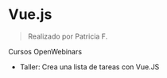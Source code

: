 # Vue.js
> Realizado por Patricia F.

Cursos OpenWebinars
* Taller: Crea una lista de tareas con Vue.JS
